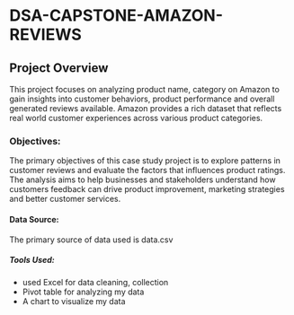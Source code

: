 # DSA-CAPSTONE-AMAZON-REVIEWS

## Project Overview
This project focuses on analyzing product name, category on Amazon to gain insights into customer behaviors, product performance and overall generated reviews available. Amazon provides a rich dataset that reflects real world customer experiences across various product categories.

### Objectives:
The primary objectives of this case study project is to explore patterns in customer reviews and evaluate the factors that influences product ratings. The analysis aims to help businesses and stakeholders understand how customers feedback can drive product improvement, marketing strategies and better customer services.

#### Data Source:
The primary source of data used is data.csv

##### Tools Used:
- used Excel for data cleaning, collection
- Pivot table for analyzing my data
- A chart to visualize my data
